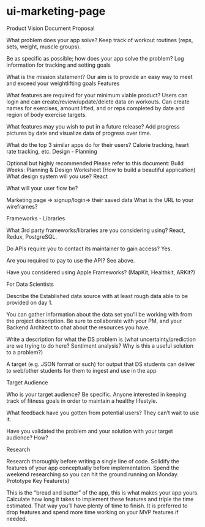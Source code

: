 # ui-marketing-page

Product Vision Document
Proposal

What problem does your app solve?
Keep track of workout routines (reps, sets, weight, muscle groups).

Be as specific as possible; how does your app solve the problem?
Log information for tracking and setting goals

What is the mission statement?
Our aim is to provide an easy way to meet and exceed your weightlifting goals
Features

What features are required for your minimum viable product?
Users can login and can create/review/update/delete data on workouts. Can create names for exercises, amount lifted, and or reps completed by date and region of body exercise targets.

What features may you wish to put in a future release?
Add progress pictures by date and visualize data of progress over time.

What do the top 3 similar apps do for their users?
Calorie tracking, heart rate tracking, etc.
Design - Planning

Optional but highly recommended Please refer to this document:
Build Weeks: Planning & Design Worksheet (How to build a beautiful application)
What design system will you use?
React

What will your user flow be?

Marketing page ⇒ signup/login⇒ their saved data
What is the URL to your wireframes?

Frameworks - Libraries

What 3rd party frameworks/libraries are you considering using?
React, Redux, PostgreSQL.

Do APIs require you to contact its maintainer to gain access?
Yes.

Are you required to pay to use the API?
See above.

Have you considered using Apple Frameworks? (MapKit, Healthkit, ARKit?)

For Data Scientists

Describe the Established data source with at least rough data able to be provided on day 1.

You can gather information about the data set you’ll be working with from the project description. Be sure to collaborate with your PM, and your Backend Architect to chat about the resources you have.

Write a description for what the DS problem is (what uncertainty/prediction are we trying to do here? Sentiment analysis? Why is this a useful solution to a problem?)

A target (e.g. JSON format or such) for output that DS students can deliver to web/other students for them to ingest and use in the app

Target Audience

Who is your target audience? Be specific.
Anyone interested in keeping track of fitness goals in order to maintain a healthy lifestyle.

What feedback have you gotten from potential users?
They can’t wait to use it.

Have you validated the problem and your solution with your target audience? How?

Research

Research thoroughly before writing a single line of code. Solidify the features of your app conceptually before implementation. Spend the weekend researching so you can hit the ground running on Monday.
Prototype Key Feature(s)

This is the “bread and butter” of the app, this is what makes your app yours. Calculate how long it takes to implement these features and triple the time estimated. That way you’ll have plenty of time to finish. It is preferred to drop features and spend more time working on your MVP features if needed.
